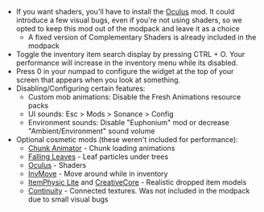 - If you want shaders, you'll have to install the [Oculus](https://modrinth.com/mod/oculus) mod. It could introduce a few visual bugs, even if you're not using shaders, so we opted to keep this mod out of the modpack and leave it as a choice
    - A fixed version of Complementary Shaders is already included in the modpack
- Toggle the inventory item search display by pressing CTRL + O. Your performance will increase in the inventory menu while its disabled.
- Press 0 in your numpad to configure the widget at the top of your screen that appears when you look at something.
- Disabling/Configuring certain features:
    - Custom mob animations: Disable the Fresh Animations resource packs
    - UI sounds: Esc > Mods > Sonance > Config
    - Environment sounds: Disable "Euphonium" mod or decrease "Ambient/Environment" sound volume
- Optional cosmetic mods (these weren't included for performance):
    - [Chunk Animator](https://modrinth.com/mod/chunkanimator) - Chunk loading animations
    - [Falling Leaves](https://modrinth.com/mod/fallingleavesforge) - Leaf particles under trees
    - [Oculus](https://modrinth.com/mod/oculus) - Shaders
    - [InvMove](https://modrinth.com/mod/invmove) - Move around while in inventory
    - [ItemPhysic Lite](https://modrinth.com/mod/itemphysic-lite) and [CreativeCore](https://modrinth.com/mod/creativecore) - Realistic dropped item models
    - [Continuity](https://modrinth.com/mod/continuity) - Connected textures. Was not included in the modpack due to small visual bugs
